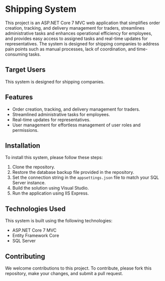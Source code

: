 # Shipping System

This project is an ASP.NET Core 7 MVC web application that simplifies order creation, tracking, and delivery management for traders, streamlines administrative tasks and enhances operational efficiency for employees, and provides easy access to assigned tasks and real-time updates for representatives. The system is designed for shipping companies to address pain points such as manual processes, lack of coordination, and time-consuming tasks.

## Target Users

This system is designed for shipping companies.

## Features

- Order creation, tracking, and delivery management for traders.
- Streamlined administrative tasks for employees.
- Real-time updates for representatives.
- User management for effortless management of user roles and permissions.

## Installation

To install this system, please follow these steps:

1. Clone the repository.
2. Restore the database backup file provided in the repository.
3. Set the connection string in the `appsettings.json` file to match your SQL Server instance.
4. Build the solution using Visual Studio.
5. Run the application using IIS Express.

## Technologies Used

This system is built using the following technologies:

- ASP.NET Core 7 MVC
- Entity Framework Core
- SQL Server

## Contributing

We welcome contributions to this project. To contribute, please fork this repository, make your changes, and submit a pull request.

